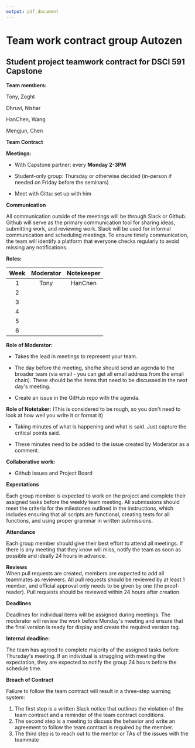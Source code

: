 ```yaml
---
output: pdf_document
---
```


# Team work contract group Autozen

## Student project teamwork contract for DSCI 591 Capstone

**Team members:**

Tony, Zoght

Dhruvi, Nishar

HanChen, Wang

Mengjun, Chen

**Team Contract**

**Meetings:**

-   With Capstone partner: every **Monday 2-3PM**

-   Student-only group: Thursday or otherwise decided (in-person if needed on Friday before the seminars)

-   Meet with Gittu: set up with him

**Communication**

All communication outside of the meetings will be through Slack or Github. Github will serve as the primary communication tool for sharing ideas, submitting work, and reviewing work. Slack will be used for informal communication and scheduling meetings. To ensure timely communication, the team will identify a platform that everyone checks regularly to avoid missing any notifications.

**Roles:**

| Week | Moderator | Notekeeper |
|:----:|:---------:|:----------:|
|  1   |   Tony    |  HanChen   |
|  2   |           |            |
|  3   |           |            |
|  4   |           |            |
|  5   |           |            |
|  6   |           |            |

**Role of Moderator:**

-   Takes the lead in meetings to represent your team.

-   The day before the meeting, she/he should send an agenda to the broader team (via email - you can get all email address from the email chain). These should be the items that need to be discussed in the next day's meeting.

-   Create an issue in the GitHub repo with the agenda.

**Role of Notetaker:** (This is considered to be rough, so you don't need to look at how well you write it or format it)

-   Taking minutes of what is happening and what is said. Just capture the critical points said.

-   These minutes need to be added to the issue created by Moderator as a comment.

**Collaborative work:**

-   Github issues and Project Board

**Expectations**

Each group member is expected to work on the project and complete their assigned tasks before the weekly team meeting. All submissions should meet the criteria for the milestones outlined in the instructions, which includes ensuring that all scripts are functional, creating tests for all functions, and using proper grammar in written submissions.

**Attendance**

Each group member should give their best effort to attend all meetings. If there is any meeting that they know will miss, notify the team as soon as possible and ideally 24 hours in advance.

**Reviews**\
When pull requests are created, members are expected to add all teammates as reviewers. All pull requests should be reviewed by at least 1 member, and official approval only needs to be given by one (the proof-reader). Pull requests should be reviewed within 24 hours after creation.

**Deadlines**

Deadlines for individual items will be assigned during meetings. The moderator will review the work before Monday's meeting and ensure that the final version is ready for display and create the required version tag.

**Internal deadline:**

The team has agreed to complete majority of the assigned tasks before Thursday's meeting. If an individual is struggling with meeting the expectation, they are expected to notify the group 24 hours before the schedule time.

**Breach of Contract**

Failure to follow the team contract will result in a three-step warning system:

1.  The first step is a written Slack notice that outlines the violation of the team contract and a reminder of the team contract conditions.
2.  The second step is a meeting to discuss the behavior and write an agreement to follow the team contract is required by the member.
3.  The third step is to reach out to the mentor or TAs of the issues with the teammate
